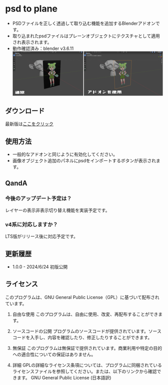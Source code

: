 # psd to plane
- PSDファイルを正しく透過して取り込む機能を追加するBlenderアドオンです。
- 取り込まれたpsdファイルはプレーンオブジェクトにテクスチャとして適用され表示されます。
- 動作確認済み：blender v3.6.11
![利用の様子](readme.png)

## ダウンロード
最新版は[ここをクリック](https://github.com/laTH380/PSDToolKit-for-blender/releases/download/v1.0.0/psd_to_plane_1.0.0.zip)

## 使用方法
- 一般的なアドオンと同じように有効化してください。
- 画像オブジェクト追加のパネルにpsdをインポートするボタンが表示されます。

## QandA
### 今後のアップデート予定は？
レイヤーの表示非表示切り替え機能を実装予定です。
### v4系に対応しますか？
LTS版がリリース後に対応予定です。

## 更新履歴
- 1.0.0 - 2024/6/24 初版公開

## ライセンス
このプログラムは、GNU General Public License（GPL）に基づいて配布されています。

1. 自由な使用
このプログラムは、自由に使用、改変、再配布することができます。

2. ソースコードの公開
プログラムのソースコードが提供されています。ソースコードを入手し、内容を確認したり、修正したりすることができます。

3. 無保証
このプログラムは無保証で提供されています。商業利用や特定の目的への適合性についての保証はありません。

4. 詳細
GPLの詳細なライセンス条項については、プログラムに同梱されているライセンスファイルを参照してください。または、以下のリンクから確認できます。
GNU General Public License (日本語訳)
<!-- # PSDToolKit-for-blender
PSDで作成された立ち絵をBlenderで扱いやすくするためのBlender用アドオンです。

現在開発中

# ライセンス
未定 -->
